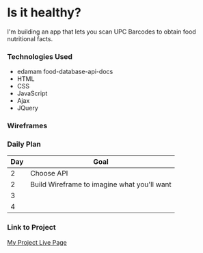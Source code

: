 # Is it healthy?

I'm building an app that lets you scan UPC Barcodes to obtain food nutritional facts. 

### Technologies Used

- edamam food-database-api-docs
- HTML
- CSS
- JavaScript
- Ajax
- JQuery

### Wireframes



### Daily Plan

| Day | Goal |
|-----|------|
| 2 | Choose API |
| 2 | Build Wireframe to imagine what you'll want |
| 3 |  |
| 4 | 

### Link to Project
[My Project Live Page](https://tallerthanevry1.github.io/projects/)